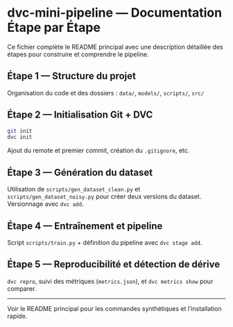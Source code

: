 # dvc-mini-pipeline — Documentation Étape par Étape

Ce fichier complète le README principal avec une description détaillée des étapes pour construire et comprendre le pipeline.

## Étape 1 — Structure du projet

Organisation du code et des dossiers : `data/`, `models/`, `scripts/`, `src/`

## Étape 2 — Initialisation Git + DVC

```bash
git init
dvc init
```

Ajout du remote et premier commit, création du `.gitignore`, etc.

## Étape 3 — Génération du dataset

Utilisation de `scripts/gen_dataset_clean.py` et `scripts/gen_dataset_noisy.py` pour créer deux versions du dataset. Versionnage avec `dvc add`.

## Étape 4 — Entraînement et pipeline

Script `scripts/train.py` + définition du pipeline avec `dvc stage add`.

## Étape 5 — Reproducibilité et détection de dérive

`dvc repro`, suivi des métriques (`metrics.json`), et `dvc metrics show` pour comparer.

---
Voir le README principal pour les commandes synthétiques et l’installation rapide.
